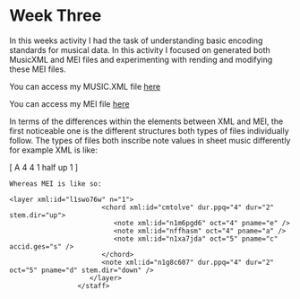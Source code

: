 # Week Three

In this weeks activity I had the task of understanding basic encoding standards for musical data. In this activity I focused on generated both MusicXML and MEI files and experimenting with rending and modifying these MEI files.

You can access my MUSIC.XML file [here](MUSIC.XMLFILE)

You can access my MEI file [here](https://mei-friend.mdw.ac.at/)

In terms of the differences within the elements between XML and MEI, the first noticeable one is the different structures both types of files individually follow. The types of files both inscribe note values in sheet music differently for example XML is like:

  [<chord/>
        <pitch>
          <step>A</step>
          <octave>4</octave>
          </pitch>
        <duration>4</duration>
        <voice>1</voice>
        <type>half</type>
        <stem>up</stem>
        <staff>1</staff>
        </note>]


    Whereas MEI is like so:

    <layer xml:id="l1swo76w" n="1">
                           <chord xml:id="cmtolve" dur.ppq="4" dur="2" stem.dir="up">
                              <note xml:id="n1m6pgd6" oct="4" pname="e" />
                              <note xml:id="nffhasm" oct="4" pname="a" />
                              <note xml:id="n1xa7jda" oct="5" pname="c" accid.ges="s" />
                           </chord>
                           <note xml:id="n1g8c607" dur.ppq="4" dur="2" oct="5" pname="d" stem.dir="down" />
                        </layer>
                     </staff>

                    
